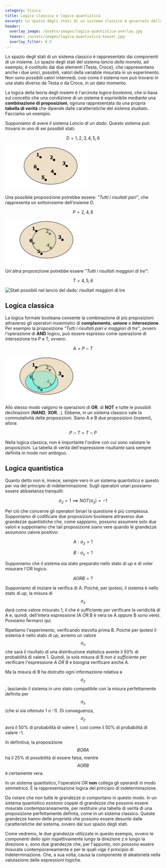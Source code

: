```yaml
---
category: Fisica
title: Logica classica e logica quantistica
excerpt: Lo spazio degli stati di un sistema classico è governato dalla logica booleana. Vedremo oggi che, in un sistema quantistico le cose sono un po' più complicate e molto meno intuitive.
header:
  overlay_image: /assets/images/logica-quantistica-overlay.jpg
  teaser: /assets/images/logica-quantistica-teaser.jpg
  overlay_filter: 0.5
---
```


Lo spazio degli stati di un sistema classico è rappresentato dai componenti di un insieme. Lo spazio degli stati del sistema _lancio della moneta_, ad esempio, è costituito dai due elementi {Testa, Croce}, che rappresentano anche i due unici, possibili, valori della variabile misurata in un esperimento. Non sono possibili valori intermedi, così come il sistema non può trovarsi in una stato diverso da Testa o da Croce, in un dato momento.

La logica della teoria degli insiemi è l'arcinota _logica booleana_, che si basa sul concetto che una condizione di un sistema è esprimibile mediante una __combinazione di proposizioni__, ognuna rappresentata da una propria __tabella di verità__ che dipende dalle caratteristiche del sistema studiato. Facciamo un esempio.

Supponiamo di avere il sistema _Lancio di un dado_. Questo sistema può trovarsi in uno di sei possibili stati:

$$ D = {1, 2, 3, 4, 5, 6} $$

![Stati possibili nel lancio del dado](/assets/images/dado_insieme.svg)

Una possibile proposizione potrebbe essere: _"Tutti i risultati pari"_, che rappresenta un sottoinsieme dell'insieme D.

$$ P = {2, 4, 6} $$

![Stati possibili nel lancio del dado: risultati pari](/assets/images/dado_insieme_pari.svg)

Un'altra proposizione potrebbe essere _"Tutti i risultati maggiori di tre"_:

$$ T = {4, 5, 6} $$

![Stati possibili nel lancio del dado: risultati maggiori di tre](/assets/img/dado_insieme_tre.svg)

Logica classica
---------------

La logica formale booleana consente la combinazione di più proposizioni attraverso gli operatori insiemistici di __complemento__, __unione__ e __intersezione__. Per esempio la proposizione _"Tutti i risultati pari e maggiori di tre"_, ovvero l'operazione di __AND__ logico, può essere espresso come operazione di intersezione tra P e T, ovvero:

$$ A = P \cap T $$

![Stati possibili nel lancio del dado: intersezione](/assets/images/dado_insieme_and.svg)

Allo stesso modo valgono le operazioni di __OR__, di __NOT__ e tutte le possibili declinazioni (__NAND__, __XOR__...). Ebbene, in un sistema classico vale la commutatività delle proposizioni. Siano A e B due proposizioni (insiemi), allora:

$$ P \cap T  = T \cap P $$

Nella logica classica, non è importante l'ordine con cui sono valutare le proposizioni. La tabella di verità dell'espressione risultante sarà sempre definita in modo non ambiguo.

Logica quantistica
------------------

Quanto detto non è, invece, sempre vero in un sistema quantistico e questo per via del principio di indeterminazione. Sugli operatori unari possiamo essere abbastanza tranquilli:

$$ \sigma_z = 1 \implies NOT(\sigma_z) = -1 $$

Per ciò che concerne gli operatori binari la questione è più complessa. Supponiamo di codificare due proposizioni booleane attraverso due grandezze quantistiche che, come sappiamo, possono assumere solo due valori e supponiamo che tali proposizione siano vere quando le grandezze assumono valore positivo:

$$ A: \sigma_z = 1 $$

$$ B: \sigma_x = 1 $$

Supponiamo che il sistema sia stato preparato nello stato di _up_ e di voler misurare l'OR logico.

$$ A OR B = ?$$

Supponiamo di iniziare la verifica di A. Poiché, per ipotesi, il sistema è nello stato di _up_, la misura di $$ \sigma_z $$ darà come valore misurato 1, il che è sufficiente per verificare la veridicità di A e, quindi, dell'intera espressione (A OR B è vera se A _oppure_ B sono vere). Possiamo fermarci qui.

Ripetiamo l'esperimento, verificando stavolta prima B. Poiché per ipotesi il sistema è nello stato di _up_, avremo un valore $$ \sigma_x $$ che sarà il risultato di una distribuzione statistica avente il 50% di probabilità di valere 1. Quindi, la sola misura di B _non è sufficiente_ per verificare l'espressione _A OR B_ e bisogna verificare anche A.

Ma la misura di B ha distrutto ogni informazione relativa a $$ \sigma_z $$, lasciando il sistema in uno stato compatibile con la misura perfettamente definita per $$ \sigma_x $$ (che si sia ottenuto 1 o -1). Di conseguenza, $$ \sigma_z $$ avrà il 50% di probabilità di valere 1, così come il 50% di probabilità di valere -1.

In definitiva, la proposizione $$ B OR A $$ ha il 25% di possibilità di essere falsa, mentre $$ A OR B $$ è certamente vera.

In un sistema quantistico, l'operatore OR __non__ collega gli operandi in modo simmetrico. È la rappresentazione logica del principio di indeterminazione.

Da notare che non tutte le grandezze si comportano in questo modo. In un sistema quantistico _esistono_ coppie di grandezze che possono essere misurate contemporaneamente, per restituire una tabella di verità di una proposizione perfettamente definita, come in un sistema classico. Queste grandezze hanno delle proprietà che possono essere desunte dalle caratteristiche del sistema, ovvero dal suo spazio degli stati.

Come vedremo, le due grandezze utilizzate in questo esempio, ovvero le componenti dello spin rispettivamente lungo la direzione z e lungo la direzione x, sono due grandezze che, per l'appunto, non possono essere misurate contemporaneamente e per le quali vige il principio di indeterminazione. Che, a sua volta, causa la componente di aleatorietà nella valutazione delle espressioni logiche.
